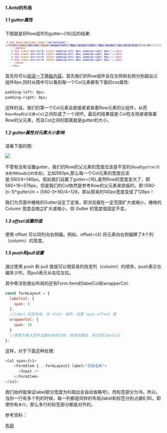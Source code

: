 #### 1.Antd的布局
##### 1.1 gutter属性
下图就是将Row组件的gutter={16}后的结果:

![](./static/gutter.png)

首先你可以[阅读一下基础内容](http://blog.csdn.net/liangklfang/article/details/70231409)。首先我们的Row组件会在左侧和右侧分别超出父组件8px,同时从图中可以看到每一个Col元素都有下面的css属性:
```html
padding-left: 8px; 
padding-right: 8px;
```
这样的话，我们的第一个Col元素会直接紧紧挨着Row元素的父组件，从而`Row+Row的父元素+Col`之间形成了一个闭环。最后的结果就是:Col在左侧紧紧挨着Row的父元素，而且Col之间的距离就是gutter的大小。

##### 1.2 gutter属性对元素大小影响
请看下面的图:

![](http://img.blog.csdn.net/20170426122735519?watermark/2/text/aHR0cDovL2Jsb2cuY3Nkbi5uZXQvbGlhbmdrbGZhbmc=/font/5a6L5L2T/fontsize/400/fill/I0JBQkFCMA==/dissolve/70/gravity/SouthEast)

不管有没有设置gutter，我们的Row的父元素的宽度应该是不变的(`Row的gutter只会影响Row自己的宽度`)，比如560px,那么每一个Col元素的宽度应该是:560/4=140px。假如我们设置了gutter={16},虽然Row的宽度变大了，即560+16=576px，但是我们的Col依然是参考Row的父元素来排版的，即:(560-(n-1)\*gutter)/n = (560-3\*16)/4=128，即从原来的140px宽度变成了128px！

我们为页面中栅格的Gutter设定了定值，即浏览器在一定范围扩大或缩小，栅格的 Column 宽度会随之扩大或缩小，但 Gutter 的宽度值固定不变。

##### 1.3 offset设置的值
使用 offset 可以将列向右侧偏。例如，offset={4} 将元素向右侧偏移了4个列（column）的宽度。

##### 1.5 push和pull设置
通过使用 push 和 pull 类就可以很容易的改变列（column）的顺序。push表示左偏多少列，而pull表示从右往左拉。

其中牵涉到类似布局的还有Form.Item的labelCol和wrapperCol:
```js
const formLayout = {
  labelCol: {
    span: 6
  },
  //label 标签布局，同 <Col> 组件，设置 span offset 值
  wrapperCol: {
    span: 18
  }
  //需要为输入控件设置布局样式时，使用该属性，用法同labelCol
};
```
这样，对于下面这种处理:
```js
<Col span={6}>
    <FormItem {...formLayout} label="层级名称">
      <Input />
    </FormItem>
</Col>
```
我们始终能保证label部分宽度为6(超出会自动省略号)，而标签部分为18。所以，当你一行有多个列的时候，每一列都是同样的布局(label和标签分别占据6,18)。即使你有`多行`，那么多行的标签部分都是对齐的。




参考资料：

[布局](https://ant.design/docs/spec/layout-cn)
